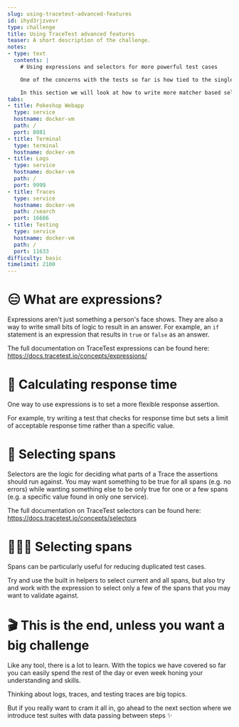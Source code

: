 ```yaml
---
slug: using-tracetest-advanced-features
id: ihyd3rjzvevr
type: challenge
title: Using TraceTest advanced features
teaser: A short description of the challenge.
notes:
- type: text
  contents: |
    # Using expressions and selectors for more powerful test cases

    One of the concerns with the tests so far is how tied to the single test trigger they are. This tight coupling can create fragile tests that we don't need any more of.

    In this section we will look at how to write more matcher based selectors and assertions to make your tests more flexible.
tabs:
- title: Pokeshop Webapp
  type: service
  hostname: docker-vm
  path: /
  port: 8081
- title: Terminal
  type: terminal
  hostname: docker-vm
- title: Logs
  type: service
  hostname: docker-vm
  path: /
  port: 9999
- title: Traces
  type: service
  hostname: docker-vm
  path: /search
  port: 16686
- title: Testing
  type: service
  hostname: docker-vm
  path: /
  port: 11633
difficulty: basic
timelimit: 2100
---
```


😑 What are expressions?
========================

Expressions aren't just something a person's face shows. They are also a way to write small bits of logic to result in an answer. For example, an `if` statement is an expression that results in `true` or `false` as an answer.

The full documentation on TraceTest expressions can be found here: https://docs.tracetest.io/concepts/expressions/

🧮 Calculating response time
============================

One way to use expressions is to set a more flexible response assertion.

For example, try writing a test that checks for response time but sets a limit of acceptable response time rather than a specific value.

📝 Selecting spans
==================

Selectors are the logic for deciding what parts of a Trace the assertions should run against. You may want something to be true for all spans (e.g. no errors) while wanting something else to be only true for one or a few spans (e.g. a specific value found in only one service).

The full documentation on TraceTest selectors can be found here: https://docs.tracetest.io/concepts/selectors

🕵🏽‍♂️ Selecting spans
==================

Spans can be particularly useful for reducing duplicated test cases.

Try and use the built in helpers to select current and all spans, but also try and work with the expression to select only a few of the spans that you may want to validate against.

🎬 This is the end, unless you want a big challenge
===================================================

Like any tool, there is a lot to learn. With the topics we have covered so far you can easily spend the rest of the day or even week honing your understanding and skills.

Thinking about logs, traces, and testing traces are big topics.

But if you really want to cram it all in, go ahead to the next section where we introduce test suites with data passing between steps ✨
